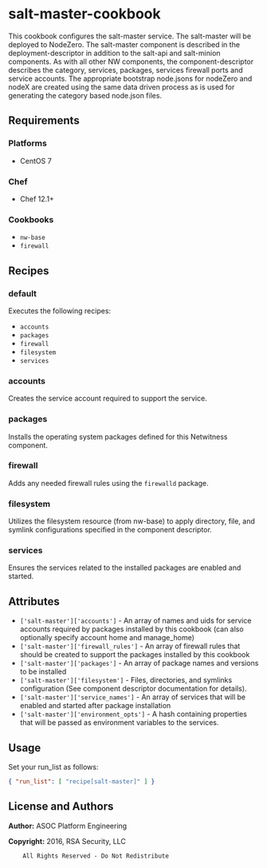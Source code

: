 # salt-master-cookbook

This cookbook configures the salt-master service.  The salt-master will be deployed to NodeZero.  The salt-master component is described in the deployment-descriptor
in addition to the salt-api and salt-minion components.  As with all other NW components, the component-descriptor describes the category, services, packages, services 
firewall ports and service accounts.  The appropriate bootstrap node.jsons for nodeZero and nodeX are created using the same data driven process as is used for 
generating the category based node.json files.  

## Requirements

### Platforms

* CentOS 7

### Chef

* Chef 12.1+

### Cookbooks

* `nw-base`
* `firewall`

## Recipes

### default

Executes the following recipes:
* `accounts`
* `packages`
* `firewall`
* `filesystem`
* `services`

### accounts

Creates the service account required to support the service.

### packages

Installs the operating system packages defined for this Netwitness component.

### firewall

Adds any needed firewall rules using the `firewalld` package.

### filesystem

Utilizes the filesystem resource (from nw-base) to apply directory, file,
and symlink configurations specified in the component descriptor.

### services

Ensures the services related to the installed packages are enabled and
started.

## Attributes

* `['salt-master']['accounts']` - An array of names and uids for
  service accounts required by packages installed by this cookbook
  (can also optionally specify account home and manage_home)
* `['salt-master']['firewall_rules']` - An array of firewall rules
  that should be created to support the packages installed by this cookbook
* `['salt-master']['packages']` - An array of package names and
  versions to be installed
* `['salt-master']['filesystem']` - Files, directories, and symlinks
  configuration (See component descriptor documentation for details).
* `['salt-master']['service_names']` - An array of services that
  will be enabled and started after package installation
* `['salt-master']['environment_opts']` - A hash containing properties 
  that will be passed as environment variables to the services.

## Usage

Set your run\_list as follows:

```json
{ "run_list": [ "recipe[salt-master]" ] }
```

## License and Authors

**Author:** ASOC Platform Engineering

**Copyright:** 2016, RSA Security, LLC

```text
    All Rights Reserved - Do Not Redistribute
```
